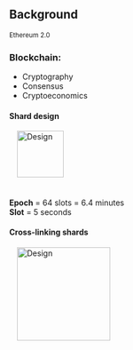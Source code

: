 <!-- .slide: data-background="#146287" -->
## Background

<small> Ethereum 2.0 </small>


<div class="container">
    <div class="col">
    <h3>Blockchain: </h2>
    </div>
    <div class="col">
        <ul>
            <li>Cryptography</li>
            <li>Consensus</li>
            <li>Cryptoeconomics</li>    
        </ul>
    </div>
</div>


<h4>Shard design</h4>
<img src="img/shard-design.svg" alt="Design" style="margin-bottom:10%; height: 6em; margin-left:1em" />

<p style="margin-top:-1em;">
<b>Epoch</b> = 64 slots = 6.4 minutes <br> 
<b>Slot</b> = 5 seconds
</p>


<h4>Cross-linking shards</h4>
<img src="img/ethereum-design.svg" alt="Design" style="margin-bottom:10%; height: 12em; margin-left:1em" />
